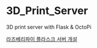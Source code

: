# 3D_Print_Server
3D print server with Flask &amp; OctoPi

[라즈베리파이 플라스크 서버 개설](https://youtu.be/lItCyPfJj5E?si=fEXwU-q4Ix82Nmqh)
